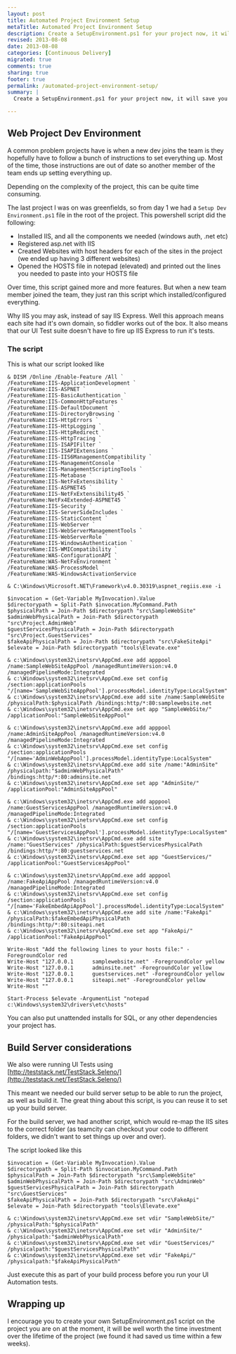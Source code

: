 ```yaml
---
layout: post
title: Automated Project Environment Setup
metaTitle: Automated Project Environment Setup
description: Create a SetupEnvironment.ps1 for your project now, it will save you time in the long run
revised: 2013-08-08
date: 2013-08-08
categories: [Continuous Delivery]
migrated: true
comments: true
sharing: true
footer: true
permalink: /automated-project-environment-setup/
summary: | 
  Create a SetupEnvironment.ps1 for your project now, it will save you time in the long run

---
```

## Web Project Dev Environment
A common problem projects have is when a new dev joins the team is they hopefully have to follow a bunch of instructions to set everything up. Most of the time, those instructions are out of date so another member of the team ends up setting everything up.

Depending on the complexity of the project, this can be quite time consuming.

The last project I was on was greenfields, so from day 1 we had a `Setup Dev Environment.ps1` file in the root of the project. This powershell script did the following:

 - Installed IIS, and all the components we needed (windows auth, .net etc)
 - Registered asp.net with IIS
 - Created Websites with host headers for each of the sites in the project (we ended up having 3 different websites)
 - Opened the HOSTS file in notepad (elevated) and printed out the lines you needed to paste into your HOSTS file

Over time, this script gained more and more features. But when a new team member joined the team, they just ran this script which installed/configured everything.

Why IIS you may ask, instead of say IIS Express. Well this approach means each site had it's own domain, so fiddler works out of the box. It also means that our UI Test suite doesn't have to fire up IIS Express to run it's tests.
<!-- more -->
### The script
This is what our script looked like

	& DISM /Online /Enable-Feature /All `
	/FeatureName:IIS-ApplicationDevelopment `
	/FeatureName:IIS-ASPNET `
	/FeatureName:IIS-BasicAuthentication `
	/FeatureName:IIS-CommonHttpFeatures `
	/FeatureName:IIS-DefaultDocument `
	/FeatureName:IIS-DirectoryBrowsing `
	/FeatureName:IIS-HttpErrors `
	/FeatureName:IIS-HttpLogging `
	/FeatureName:IIS-HttpRedirect `
	/FeatureName:IIS-HttpTracing `
	/FeatureName:IIS-ISAPIFilter `
	/FeatureName:IIS-ISAPIExtensions `
	/FeatureName:IIS-IIS6ManagementCompatibility `
	/FeatureName:IIS-ManagementConsole `
	/FeatureName:IIS-ManagementScriptingTools `
	/FeatureName:IIS-Metabase `
	/FeatureName:IIS-NetFxExtensibility `
	/FeatureName:IIS-ASPNET45 `
	/FeatureName:IIS-NetFxExtensibility45 `
	/FeatureName:NetFx4Extended-ASPNET45 `
	/FeatureName:IIS-Security `
	/FeatureName:IIS-ServerSideIncludes `
	/FeatureName:IIS-StaticContent `
	/FeatureName:IIS-WebServer `
	/FeatureName:IIS-WebServerManagementTools `
	/FeatureName:IIS-WebServerRole `
	/FeatureName:IIS-WindowsAuthentication `
	/FeatureName:IIS-WMICompatibility `
	/FeatureName:WAS-ConfigurationAPI `
	/FeatureName:WAS-NetFxEnvironment `
	/FeatureName:WAS-ProcessModel `
	/FeatureName:WAS-WindowsActivationService
	
	& C:\Windows\Microsoft.NET\Framework\v4.0.30319\aspnet_regiis.exe -i
	
	$invocation = (Get-Variable MyInvocation).Value
	$directorypath = Split-Path $invocation.MyCommand.Path
	$physicalPath = Join-Path $directorypath "src\SampleWebSite"
	$adminWebPhysicalPath = Join-Path $directorypath "src\Project.AdminWeb"
	$guestServicesPhysicalPath = Join-Path $directorypath "src\Project.GuestServices"
	$fakeApiPhysicalPath = Join-Path $directorypath "src\FakeSiteApi"
	$elevate = Join-Path $directorypath "tools\Elevate.exe"
	
	& c:\Windows\system32\inetsrv\AppCmd.exe add apppool /name:SampleWebSiteAppPool /managedRuntimeVersion:v4.0 /managedPipelineMode:Integrated
	& c:\Windows\system32\inetsrv\AppCmd.exe set config /section:applicationPools "/[name='SampleWebSiteAppPool'].processModel.identityType:LocalSystem"
	& c:\Windows\system32\inetsrv\AppCmd.exe add site /name:SampleWebSite /physicalPath:$physicalPath /bindings:http/*:80:samplewebsite.net
	& c:\Windows\system32\inetsrv\AppCmd.exe set app "SampleWebSite/" /applicationPool:"SampleWebSiteAppPool"
	
	& c:\Windows\system32\inetsrv\AppCmd.exe add apppool /name:AdminSiteAppPool /managedRuntimeVersion:v4.0 /managedPipelineMode:Integrated
	& c:\Windows\system32\inetsrv\AppCmd.exe set config /section:applicationPools "/[name='AdminWebAppPool'].processModel.identityType:LocalSystem"
	& c:\Windows\system32\inetsrv\AppCmd.exe add site /name:"AdminSite" /physicalpath:"$adminWebPhysicalPath" /bindings:http/*:80:adminsite.net
	& c:\Windows\system32\inetsrv\AppCmd.exe set app "AdminSite/" /applicationPool:"AdminSiteAppPool"
	
	& c:\Windows\system32\inetsrv\AppCmd.exe add apppool /name:GuestServicesAppPool /managedRuntimeVersion:v4.0 /managedPipelineMode:Integrated
	& c:\Windows\system32\inetsrv\AppCmd.exe set config /section:applicationPools "/[name='GuestServicesAppPool'].processModel.identityType:LocalSystem"
	& c:\Windows\system32\inetsrv\AppCmd.exe add site /name:"GuestServices" /physicalPath:$guestServicesPhysicalPath /bindings:http/*:80:guestservices.net
	& c:\Windows\system32\inetsrv\AppCmd.exe set app "GuestServices/" /applicationPool:"GuestServicesAppPool"
	
	& c:\Windows\system32\inetsrv\AppCmd.exe add apppool /name:FakeApiAppPool /managedRuntimeVersion:v4.0 /managedPipelineMode:Integrated
	& c:\Windows\system32\inetsrv\AppCmd.exe set config /section:applicationPools "/[name='FakeEmbedApiAppPool'].processModel.identityType:LocalSystem"
	& c:\Windows\system32\inetsrv\AppCmd.exe add site /name:"FakeApi" /physicalPath:$fakeEmbedApiPhysicalPath /bindings:http/*:80:siteapi.net
	& c:\Windows\system32\inetsrv\AppCmd.exe set app "FakeApi/" /applicationPool:"FakeApiAppPool"
	
	Write-Host "Add the following lines to your hosts file:" -ForegroundColor red
	Write-Host "127.0.0.1      samplewebsite.net" -ForegroundColor yellow
	Write-Host "127.0.0.1      adminsite.net" -ForegroundColor yellow
	Write-Host "127.0.0.1      guestservices.net" -ForegroundColor yellow
	Write-Host "127.0.0.1      siteapi.net" -ForegroundColor yellow
	Write-Host ""
	
	Start-Process $elevate -ArgumentList "notepad c:\Windows\system32\drivers\etc\hosts"
	
You can also put unattended installs for SQL, or any other dependencies your project has.
	
## Build Server considerations
We also were running UI Tests using [http://teststack.net/TestStack.Seleno/](http://teststack.net/TestStack.Seleno/)

This meant we needed our build server setup to be able to run the project, as well as build it. The great thing about this script, is you can reuse it to set up your build server.

For the build server, we had another script, which would re-map the IIS sites to the correct folder (as teamcity can checkout your code to different folders, we didn't want to set things up over and over).

The script looked like this

	$invocation = (Get-Variable MyInvocation).Value
	$directorypath = Split-Path $invocation.MyCommand.Path
	$physicalPath = Join-Path $directorypath "src\SampleWebSite"
	$adminWebPhysicalPath = Join-Path $directorypath "src\AdminWeb"
	$guestServicesPhysicalPath = Join-Path $directorypath "src\GuestServices"
	$fakeApiPhysicalPath = Join-Path $directorypath "src\FakeApi"
	$elevate = Join-Path $directorypath "tools\Elevate.exe"
	
	& c:\Windows\system32\inetsrv\AppCmd.exe set vdir "SampleWebSite/" /physicalPath:"$physicalPath"
	& c:\Windows\system32\inetsrv\AppCmd.exe set vdir "AdminSite/" /physicalpath:"$adminWebPhysicalPath"
	& c:\Windows\system32\inetsrv\AppCmd.exe set vdir "GuestServices/" /physicalpath:"$guestServicesPhysicalPath"
	& c:\Windows\system32\inetsrv\AppCmd.exe set vdir "FakeApi/" /physicalpath:"$fakeApiPhysicalPath"

Just execute this as part of your build process before you run your UI Automation tests.

## Wrapping up

I encourage you to create your own SetupEnvironment.ps1 script on the project you are on at the moment, it will be well worth the time investment over the lifetime of the project (we found it had saved us time within a few weeks).
